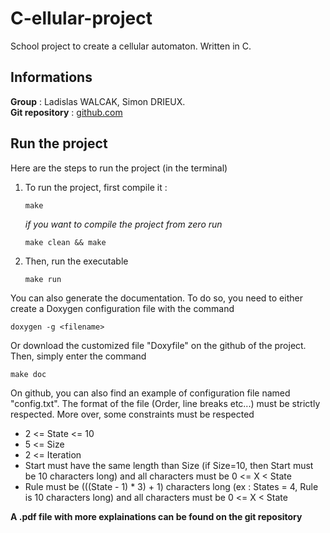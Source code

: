 
# C-ellular-project
School project to create a cellular automaton. Written in C.
## Informations
**Group** : Ladislas WALCAK, Simon DRIEUX.   
**Git repository** : [github.com](https://github.com/SimonDr18/C-ellular-project)
## Run the project
Here are the steps to run the project (in the terminal)
 1. To run the project, first compile it :

	    make
	*if you want to compile the project from zero run*
	
		make clean && make
	

 2. Then, run the executable
 
		make run
		
You can also generate the documentation. To do so, you need to either create a Doxygen configuration file with the command

	doxygen -g <filename>
	
Or download the customized file "Doxyfile" on the github of the project.
Then, simply enter the command

	make doc

On github, you can also find an example of configuration file named "config.txt". The format of the file (Order, line breaks etc...) must be strictly respected. More over, some constraints must be respected

 - 2 <= State <= 10
 - 5 <= Size
 - 2 <= Iteration
 - Start must have the same length than Size (if Size=10, then Start must be 10 characters long) and all characters must be 0 <= X < State
 -  Rule must be (((State - 1) * 3) + 1) characters long (ex : States = 4, Rule is 10 characters long) and all characters must be 0 <= X < State

**A .pdf file with more explainations can be found on the git repository**